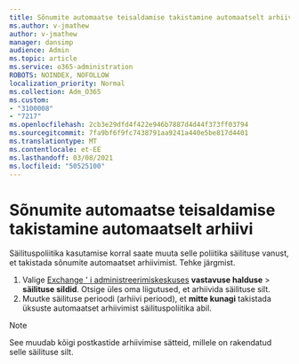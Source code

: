 ```yaml
---
title: Sõnumite automaatse teisaldamise takistamine automaatselt arhiivi
ms.author: v-jmathew
author: v-jmathew
manager: dansimp
audience: Admin
ms.topic: article
ms.service: o365-administration
ROBOTS: NOINDEX, NOFOLLOW
localization_priority: Normal
ms.collection: Adm_O365
ms.custom:
- "3100008"
- "7217"
ms.openlocfilehash: 2cb3e29dfd4f422e946b7887d4d44f373ff03794
ms.sourcegitcommit: 7fa9bf6f9fc7438791aa9241a440e5be817d4401
ms.translationtype: MT
ms.contentlocale: et-EE
ms.lasthandoff: 03/08/2021
ms.locfileid: "50525100"
---
```

# <a name="stop-messages-from-moving-to-the-archive-automatically"></a>Sõnumite automaatse teisaldamise takistamine automaatselt arhiivi

Säilituspoliitika kasutamise korral saate muuta selle poliitika säilituse vanust, et takistada sõnumite automaatset arhiivimist. Tehke järgmist.

1. Valige [Exchange ' i administreerimiskeskuses](https://go.microsoft.com/fwlink/?linkid=2059104) **vastavuse halduse**  >  **säilituse sildid**. Otsige üles oma liigutused, et arhiivida säilituse silt.
2. Muutke säilituse perioodi (arhiivi periood), et **mitte kunagi** takistada üksuste automaatset arhiivimist säilituspoliitika abil.

> [!NOTE]
> See muudab kõigi postkastide arhiivimise sätteid, millele on rakendatud selle säilituse silt.
